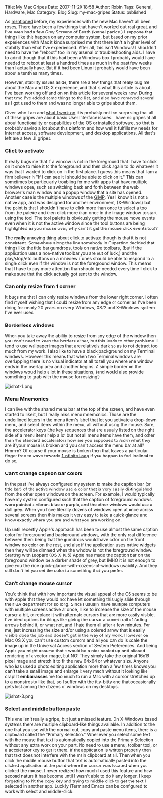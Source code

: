 Title: My Mac Gripes
Date: 2007-11-20 18:58
Author: Robin
Tags: General, Hardware, Mac
Category: Blog
Slug: my-mac-gripes
Status: published

As [mentioned](http://wxpython.org/blog/2007/09/17/one-month-with-mac/)
before, my experiences with the new Mac haven't all been roses. There
have been a few things that haven't worked out real great, and I've even
had a few Grey Screens of Death (kernel panics.) I suppose that things
like this happen on any computer system, but based on my prior
experiences with Mac it kinda surprised me that there isn't a higher
level of stability than what I've experienced. After all, this isn't
Windows! I shouldn't need to have the "reboot" tool in my arsenal of
troubleshooting aids. I have to admit though that if this had been a
Windows box I probably would have needed to reboot at least a hundred
times as much in the past few weeks than I actually have. But if it had
been Linux it probably would have been about a tenth as many times.

However, stability issues aside, there are a few things that really bug
me about the Mac and OS X experience, and that is what this article is
about. I've been working off and on on this article for several weeks
now. During that time I've added some things to the list, and also have
removed several as I got used to them and was no longer able to gripe
about them.

<!-- TEASER_END -->

Given who I am and [what I work on](http://wxPython.org/) it is probably
not too surprising that all of these gripes are about basic User
Interface issues. I have no gripes at all about functionality or
capabilities of the OS or installed software, so that is probably saying
a lot about this platform and how well it fulfills my needs for Internet
access, software development, and desktop applications. All that's left
are a few UI gripes.

### Click to activate

It really bugs me that if a window is not in the foreground that I have
to click on it once to raise it to the foreground, and then click again
to do whatever it was that I wanted to click on in the first place. I
guess this means that I am a firm believer in "If I can see it I should
be able to click on it." This can sometimes be particularly troubling
for me with apps that have multiple windows open, such as switching back
and forth between the web browser's main window and a popup window that
a site has opened. Another case is the multiple windows of the
[GIMP](http://www.gimp.org/macintosh/). Yes I know it is not a native
app, and was designed for another environment, (X-Windows) but the point
is that I shouldn't have to click more than once to select a tool from
the palette and then click more than once in the image window to start
using the tool. The tool palette is obviously getting the mouse move
events even when it is not the active window since the tool buttons are
being highlighted as you mouse over, why can't it get the mouse click
events too!?

The **really** annoying thing about click to activate though is that it
is not consistent. Somewhere along the line somebody in Cupertino
decided that things like the title bar gumdrops, tools on native
toolbars, (but if the application uses a non-native toolbar you are out
of luck,) and the play/stop/etc. buttons on a miniview iTunes should be
able to respond to a single click even if the window is not the
foreground window. This means that I have to pay more attention than
should be needed every time I click to make sure that the click actually
got sent to the window.

### Can only resize from 1 corner

It bugs me that I can only resize windows from the lower right corner. I
often find myself wishing that I could resize from any edge or corner as
I've been doing for nearly 20 years on every Windows, OS/2 and X-Windows
system I've ever used.

### Borderless windows

When you take away the ability to resize from any edge of the window
then you don't need to keep the borders either, but this leads to other
problems. I tend to use wallpaper images that are relatively dark so as
to not detract too much from my work. I also like to have a black
background on my Terminal windows. However this means that when two
Terminal windows are overlapping there is no visual indicator at all to
tell you where one window ends in the overlap area and another begins. A
simple border on the windows would help a lot in these situations, (and
would also provide something to grab with the mouse for resizing!)

![ishot-1.png](/images/2007/11/ishot-1.png "ishot-1.png")

### Menu Mnemonics

I can live with the shared menu bar at the top of the screen, and have
even started to like it, but I really miss menu mnemonics. Those are the
underlined letters in the menu item's label that let you activate a
drop-down menu, and select items within the menu, all without using the
mouse. Sure, the accelerator keys (the key sequences that are usually
listed on the right side of a menu item) help a lot but not all menu
items have them, and other than the standard accelerators how are you
supposed to *learn* what they are if your mouse is broken and you can't
access the menu bar at all? Hmmm? Of course if your mouse is broken then
that leaves a particular finger free to wave towards [1 Infinite
Loop](http://www.vfcpug.org/images/1_infinite_loop.jpg) if you happen to
feel inclined to do so.

### Can't change caption bar colors

In the past I've always configured my system to make the caption bar (or
title bar) of the active window use a color that is very easily
distinguished from the other open windows on the screen. For example, I
would typically have my system configured such that the caption of
foreground windows were painted a vibrant blue or purple, and the other
windows would use a dull grey. When you have literally dozens of windows
open at once across several screens then this makes it very easy to take
a quick glance and know exactly where you are and what you are working
on.

Up until recently Apple's approach has been to use almost the same
caption color for foreground and background windows, with the only real
difference between them being that the gumdrops would have color on the
front window no color on the rest, and also if the application uses
native widgets then they will be dimmed when the window is not the
foreground window. Starting with Leopard (OS X 10.5) Apple has made the
caption bar on the foreground window be a darker shade of grey, but IMHO
it is not enough to give you the nice
quick-glance-with-dozens-of-windows usability. And they still don't let
you set the color to something that you prefer.

### Can't change mouse cursor

You'd think that with how important the visual appeal of the OS seems to
be with Apple that they would not have let something this ugly slide
through their QA department for so long. Since I usually have multiple
computers with multiple screens active at once, I like to increase the
size of the mouse cursor a bit, or replace it with alternate cursors
that are more easily visible. I've tried options for things like giving
the cursor a comet trail of fading arrows behind it, or what not, and I
hate them all after a few minutes. For me, just increasing the size
and/or using a colored arrow that is easily visible does the job and
doesn't get in the way of my work. However on Mac OS X you can't use
custom cursors and all you can do is scale the image up in the Universal
Access section of System Preferences. And being Apple you might assume
that it would be a nice scaled up anti-aliased rendering of a vector
image, but NO! They simply take the original 16x16 pixel image and
stretch it to fit the new 64x64 or whatever size. Anyone who has used a
photo editing application more than a few times knows you can't take a
small image and enlarge it very much without it looking like crap! It
**embarrasses** me too much to run a Mac with a cursor stretched up to a
monstrosity like that, so I suffer with the itty-bitty one that
occasionally gets lost among the dozens of windows on my desktops.

![ishot-3.png](/images/2007/11/ishot-3.png "ishot-3.png")

### Select and middle button paste

This one isn't really a gripe, but just a missed feature. On X-Windows
based systems there are multiple clipboard-like things available. In
addition to the one that you use with the normal cut, copy and paste
menu items, there is a clipboard called the "Primary Selection."
Whenever you select some text with the mouse that text is automatically
copied into the Primary Selection without any extra work on your part.
No need to use a menu, toolbar tool, or a accelerator key to get it
there. If the application is written properly then that text does not
interfere with the main clipboard at all. Then when you click the middle
mouse button that text is automatically pasted into the clicked
application at the point where the cursor was located when you clicked
the mouse. I never realized how much I used this feature and how second
nature it has become until I wasn't able to do it any longer. I keep
forgetting to hit the copy key and trying to middle click to get the
text I selected in another app. Luckily iTerm and Emacs can be
configured to work with select and middle-click.

